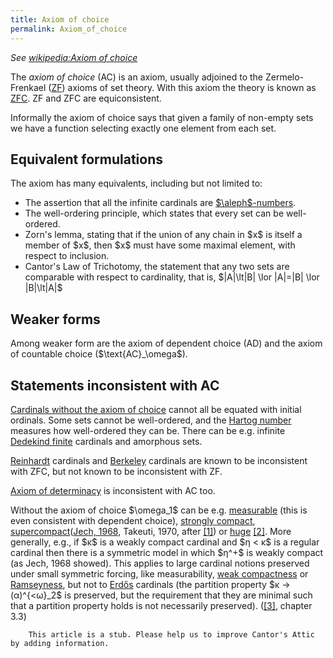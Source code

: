 ```yaml
---
title: Axiom of choice
permalink: Axiom_of_choice
---
```












*See <a
href="http://en.wikipedia.org/wiki/Axiom_of_choice"
class="extiw" title="wikipedia:Axiom of choice">wikipedia:Axiom of
choice</a>*

The *axiom of choice* (AC) is an axiom, usually adjoined to the
Zermelo-Frenkael
(<a href="ZF"
class="mw-redirect" title="ZF">ZF</a>) axioms of set theory. With this
axiom the theory is known as
[ZFC](ZFC "ZFC"). ZF and
ZFC are equiconsistent.

Informally the axiom of choice says that given a family of non-empty
sets we have a function selecting exactly one element from each set.

## Equivalent formulations

The axiom has many equivalents, including but not limited to:

- The assertion that all the infinite cardinals are
  [\$\aleph\$-numbers](Aleph "Aleph").
- The well-ordering principle, which states that every set can be
  well-ordered.
- Zorn's lemma, stating that if the union of any chain in \$x\$ is
  itself a member of \$x\$, then \$x\$ must have some maximal element,
  with respect to inclusion.
- Cantor's Law of Trichotomy, the statement that any two sets are
  comparable with respect to cardinality, that is, \$\|A\|\lt\|B\| \lor
  \|A\|=\|B\| \lor \|B\|\lt\|A\|\$

## Weaker forms

Among weaker form are the axiom of dependent choice (AD) and the axiom
of countable choice (\$\text{AC}\_\omega\$).

## Statements inconsistent with AC

[Cardinals without the axiom of
choice](Cardinal_general "Cardinal general")
cannot all be equated with initial ordinals. Some sets cannot be
well-ordered, and the [Hartog
number](Hartog_number "Hartog number")
measures how well-ordered they can be. There can be e.g. infinite
[Dedekind
finite](Dedekind_finite "Dedekind finite")
cardinals and amorphous sets.

[Reinhardt](Reinhardt "Reinhardt")
cardinals and
[Berkeley](Berkeley "Berkeley")
cardinals are known to be inconsistent with ZFC, but not known to be
inconsistent with ZF.

[Axiom of
determinacy](Axiom_of_determinacy "Axiom of determinacy")
is inconsistent with AC too.

Without the axiom of choice \$\omega_1\$ can be e.g.
[measurable](Measurable "Measurable")
(this is even consistent with dependent choice), [strongly
compact](Strongly_compact "Strongly compact"),
[supercompact](Supercompact "Supercompact")(<a
href="https://link.springer.com/article/10.1007/BF02771215"
class="external text" rel="nofollow">Jech, 1968</a>, Takeuti, 1970,
after <a
href="https://eprints.illc.uva.nl/id/eprint/689/1/X-2013-02.text.pdf"
class="external autonumber" rel="nofollow">[1]</a>) or
[huge](Huge "Huge") <a
href="https://projecteuclid.org/journals/rocky-mountain-journal-of-mathematics/volume-20/issue-1/The-relative-consistency-of-a-large-cardinal-property-for-%cf%89/10.1216/rmjm/1181073173.full"
class="external autonumber" rel="nofollow">[2]</a>. More generally,
e.g., if \$κ\$ is a weakly compact cardinal and \$η \< κ\$ is a regular
cardinal then there is a symmetric model in which \$η^+\$ is weakly
compact (as Jech, 1968 showed). This applies to large cardinal notions
preserved under small symmetric forcing, like measurability, [weak
compactness](Weakly_compact "Weakly compact")
or
[Ramseyness](Ramsey "Ramsey"),
but not to
<a href="Erd%C5%91s"
class="mw-redirect" title="Erdős">Erdős</a> cardinals (the partition
property \$κ → (α)^{\<ω}\_2\$ is preserved, but the requirement that
they are minimal such that a partition property holds is not necessarily
preserved). (<a
href="https://bonndoc.ulb.uni-bonn.de/xmlui/handle/20.500.11811/5275"
class="external autonumber" rel="nofollow">[3]</a>, chapter 3.3)

  

        This article is a stub. Please help us to improve Cantor's Attic by adding information.



